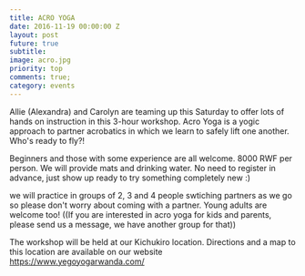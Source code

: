 ```yaml
---
title: ACRO YOGA
date: 2016-11-19 00:00:00 Z
layout: post
future: true
subtitle:
image: acro.jpg
priority: top
comments: true;
category: events
---
```


Allie (Alexandra) and Carolyn are teaming up this Saturday to offer lots of hands on instruction in this 3-hour workshop. Acro Yoga is a yogic approach to partner acrobatics in which we learn to safely lift one another. Who's ready to fly?!

Beginners and those with some experience are all welcome. 8000 RWF per person. We will provide mats and drinking water. No need to register in advance, just show up ready to try something completely new :)

we will practice in groups of 2, 3 and 4 people swtiching partners as we go so please don't worry about coming with a partner. Young adults are welcome too! ((If you are interested in acro yoga for kids and parents, please send us a message, we have another group for that))

The workshop will be held at our Kichukiro location. Directions and a map to this location are available on our website https://www.yegoyogarwanda.com/
